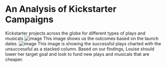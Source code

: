 # An Analysis of Kickstarter Campaigns
Kickstarter projects across the globe for different types of plays and musicals
![image](https://user-images.githubusercontent.com/95198079/145744059-b65fa074-b943-4da1-8109-f6cf983d1f1e.png)
This image shows us the outcomes based on the launch dates. 
![image](https://user-images.githubusercontent.com/95198079/145744191-58dd2105-4390-42cf-a646-2584441dc19f.png)
This image is showing the successful plays charted with the unsuccessful as a stacked column.
Based on our findings, Louise should lower her target goal and look to fund new plays and musicals that are cheaper.
